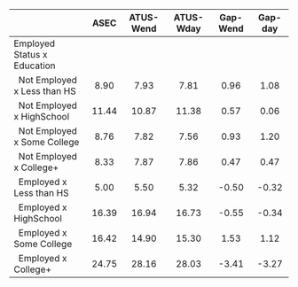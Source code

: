
|                      |         ASEC |    ATUS-Wend |    ATUS-Wday |     Gap-Wend |      Gap-day |
| -------------------- | :----------: | :----------: | :----------: | :----------: | :----------: |
| Employed Status x Education |              |              |              |              |              |
| &nbsp;&nbsp;Not Employed x Less than HS |         8.90 |         7.93 |         7.81 |         0.96 |         1.08 |
| &nbsp;&nbsp;Not Employed x HighSchool |        11.44 |        10.87 |        11.38 |         0.57 |         0.06 |
| &nbsp;&nbsp;Not Employed x Some College |         8.76 |         7.82 |         7.56 |         0.93 |         1.20 |
| &nbsp;&nbsp;Not Employed x College+ |         8.33 |         7.87 |         7.86 |         0.47 |         0.47 |
| &nbsp;&nbsp;Employed x Less than HS |         5.00 |         5.50 |         5.32 |        -0.50 |        -0.32 |
| &nbsp;&nbsp;Employed x HighSchool |        16.39 |        16.94 |        16.73 |        -0.55 |        -0.34 |
| &nbsp;&nbsp;Employed x Some College |        16.42 |        14.90 |        15.30 |         1.53 |         1.12 |
| &nbsp;&nbsp;Employed x College+ |        24.75 |        28.16 |        28.03 |        -3.41 |        -3.27 |

